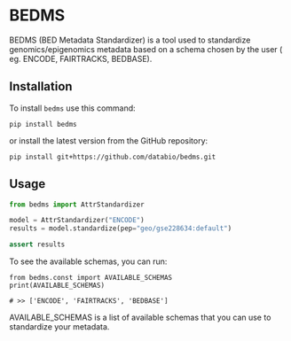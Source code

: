 # BEDMS

BEDMS (BED Metadata Standardizer) is a tool used to standardize genomics/epigenomics metadata based on a schema chosen by the user ( eg. ENCODE, FAIRTRACKS, BEDBASE).


## Installation

To install `bedms` use this command: 
```
pip install bedms
```
or install the latest version from the GitHub repository:
```
pip install git+https://github.com/databio/bedms.git
```

## Usage

```python
from bedms import AttrStandardizer

model = AttrStandardizer("ENCODE")
results = model.standardize(pep="geo/gse228634:default")

assert results
```


To see the available schemas, you can run:
```
from bedms.const import AVAILABLE_SCHEMAS
print(AVAILABLE_SCHEMAS)

# >> ['ENCODE', 'FAIRTRACKS', 'BEDBASE'] 

```
AVAILABLE_SCHEMAS is a list of available schemas that you can use to standardize your metadata.
